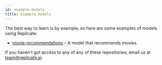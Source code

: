 ```yaml
---
id: example-models
title: Example models
---
```


The best way to learn is by example, so here are some examples of models using Replicate:

<!-- - [replicate-getting-started](https://github.com/replicate/replicate-getting-started) – The model used in the [getting started guide](getting-started.md) -->

- [movie-recommendations](https://github.com/replicate/movie-recommendations) – A model that recommends movies.

If you haven't got access to any of any of these repositories, email us at [team@replicate.ai](mailto:team@replicate.ai).
